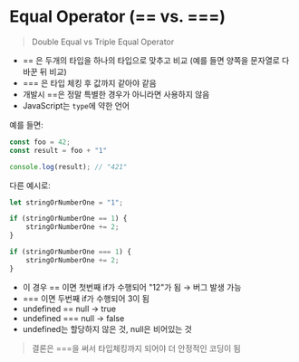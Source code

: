 # Equal Operator (== vs. ===)

> Double Equal vs Triple Equal Operator

- == 은 두개의 타입을 하나의 타입으로 맞추고 비교 (예를 들면 양쪽을 문자열로 다 바꾼 뒤 비교)
- === 은 타입 체킹 후 값까지 같아야 같음
- 개발시 ==은 정말 특별한 경우가 아니라면 사용하지 않음
- JavaScript는 `type`에 약한 언어

예를 들면:

```JavaScript
const foo = 42;
const result = foo + "1"

console.log(result); // "421"
```

다른 예시로:
```JavaScript
let stringOrNumberOne = "1";

if (stringOrNumberOne == 1) {
    stringOrNumberOne += 2;
}

if (stringOrNumberOne === 1) {
    stringOrNumberOne += 2;
}
```

- 이 경우 == 이면 첫번째 if가 수행되어 "12"가 됨  →  버그 발생 가능
- === 이면 두번째 if가 수행되어 3이 됨
- undefined == null  →  true
- undefined === null  →  false
- undefined는 할당하지 않은 것, null은 비어있는 것

> 결론은 ===을 써서 타입체킹까지 되어야 더 안정적인 코딩이 됨
